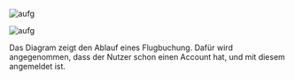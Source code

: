 ![aufg](aufg1.JPG)

![aufg](diagram.png)

Das Diagram zeigt den Ablauf eines Flugbuchung. Dafür wird angegenommen, dass der Nutzer schon einen Account hat, und mit diesem angemeldet ist. 

